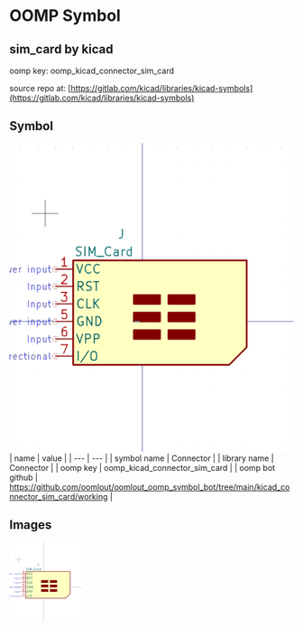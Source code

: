 # OOMP Symbol  
## sim_card  by kicad  
  
oomp key: oomp_kicad_connector_sim_card  
  
source repo at: [https://gitlab.com/kicad/libraries/kicad-symbols](https://gitlab.com/kicad/libraries/kicad-symbols)  
## Symbol  
  
[![working.png](working_600.png)](working.png)  
| name | value | 
| --- | --- | 
| symbol name | Connector | 
| library name | Connector | 
| oomp key | oomp_kicad_connector_sim_card | 
| oomp bot github | https://github.com/oomlout/oomlout_oomp_symbol_bot/tree/main/kicad_connector_sim_card/working | 
## Images  
  
[![working.png](working_140.png)](working.png)  
